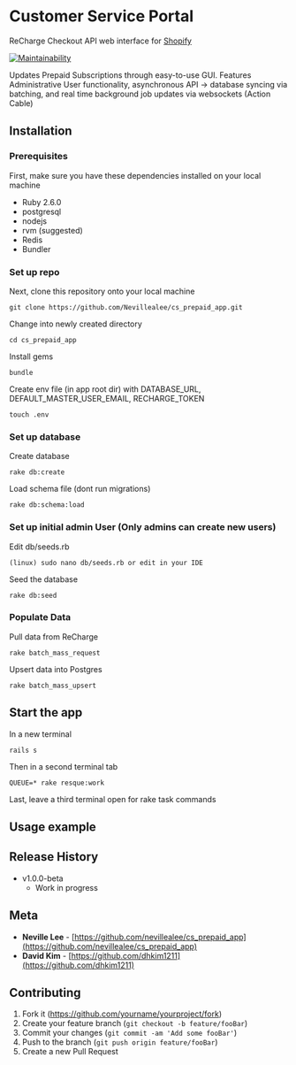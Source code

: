 # Customer Service Portal
ReCharge Checkout API web interface for [Shopify](https://www.shopify.com/)

[![Maintainability](https://api.codeclimate.com/v1/badges/3c0a827712ad8431c695/maintainability)](https://codeclimate.com/github/Nevillealee/cs_prepaid_app/maintainability)

Updates Prepaid Subscriptions through easy-to-use GUI. Features Administrative User functionality,
asynchronous API -> database syncing via batching, and real time background job updates via websockets (Action Cable)

## Installation

### Prerequisites

First, make sure you have these dependencies installed on your local machine

* Ruby 2.6.0
* postgresql
* nodejs
* rvm (suggested)
* Redis
* Bundler

### Set up repo

Next, clone this repository onto your local machine
```
git clone https://github.com/Nevillealee/cs_prepaid_app.git
```

Change into newly created directory
```
cd cs_prepaid_app
```

Install gems
```
bundle
```

Create env file (in app root dir) with DATABASE_URL, DEFAULT_MASTER_USER_EMAIL, RECHARGE_TOKEN
```
touch .env
```
### Set up database

Create database
```
rake db:create
```

Load schema file (dont run migrations)
```
rake db:schema:load
```

### Set up initial admin User (Only admins can create new users)

Edit db/seeds.rb
```
(linux) sudo nano db/seeds.rb or edit in your IDE
```

Seed the database
```
rake db:seed
```

### Populate Data

Pull data from ReCharge
```
rake batch_mass_request
```

Upsert data into Postgres
```
rake batch_mass_upsert
```

## Start the app

In a new terminal
```
rails s
```

Then in a second terminal tab
```
QUEUE=* rake resque:work
```

Last, leave a third terminal open for rake task commands

## Usage example


## Release History

* v1.0.0-beta
    * Work in progress

## Meta

* **Neville Lee** - [https://github.com/nevillealee/cs_prepaid_app](https://github.com/nevillealee/cs_prepaid_app)
* **David Kim** - [https://github.com/dhkim1211](https://github.com/dhkim1211)

## Contributing

1. Fork it (<https://github.com/yourname/yourproject/fork>)
2. Create your feature branch (`git checkout -b feature/fooBar`)
3. Commit your changes (`git commit -am 'Add some fooBar'`)
4. Push to the branch (`git push origin feature/fooBar`)
5. Create a new Pull Request
